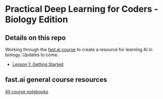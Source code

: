 # Practical Deep Learning for Coders - Biology Edition
## Details on this repo 
Working through the [fast.ai course](https://course.fast.ai/) to create a resource for learning AI in biology. Updates to come.
- [Lesson 1: Getting Started](/Lesson-1-Getting-Started)


## fast.ai general course resources
[All course notebooks](https://github.com/fastai/course22)
